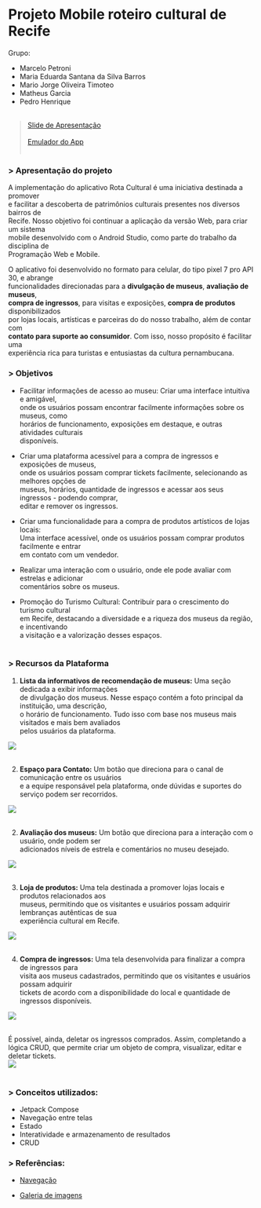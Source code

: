 # Projeto Mobile roteiro cultural de Recife

Grupo: 
- Marcelo Petroni
- Maria Eduarda Santana da Silva Barros
- Mario Jorge Oliveira Timoteo
- Matheus Garcia
- Pedro Henrique<br/><br/>

> [Slide de Apresentação](/arquivos/slide_apresentacao.mp4/)<br/><br/>
> [Emulador do App](/arquivos/video_emulador.mp4/)<br/><br/>

### > Apresentação do projeto

A implementação do aplicativo Rota Cultural é uma iniciativa destinada a promover<br/>
e facilitar a descoberta de patrimônios culturais presentes nos diversos bairros de<br/>
Recife. Nosso objetivo foi continuar a aplicação da versão Web, para criar um sistema<br/>
mobile desenvolvido com o Android Studio, como parte do trabalho da disciplina de<br/>
Programação Web e Mobile.

O aplicativo foi desenvolvido no formato para celular, do tipo pixel 7 pro API 30, e abrange<br/>
funcionalidades direcionadas para a **divulgação de museus**, **avaliação de museus**,<br/>
**compra de ingressos**, para visitas e exposições, **compra de produtos** disponibilizados<br/>
por lojas locais, artísticas e parceiras do do nosso trabalho, além de contar com<br/>
**contato para suporte ao consumidor**. Com isso, nosso propósito é facilitar uma<br/>
experiência rica para turistas e entusiastas da cultura pernambucana.

### > Objetivos

- Facilitar informações de acesso ao museu: Criar uma interface intuitiva e amigável,<br/>
onde os usuários possam encontrar facilmente informações sobre os museus, como<br/>
horários de funcionamento, exposições em destaque, e outras atividades culturais<br/>
disponíveis.

- Criar uma plataforma acessível para a compra de ingressos e exposições de museus,<br/>
onde os usuários possam comprar tickets facilmente, selecionando as melhores opções de<br/>
museus, horários, quantidade de ingressos e acessar aos seus ingressos - podendo comprar,<br/>
editar e remover os ingressos.

- Criar uma funcionalidade para a compra de produtos artísticos de lojas locais:<br/>
Uma interface acessível, onde os usuários possam comprar produtos facilmente e entrar<br/>
em contato com um vendedor.

- Realizar uma interação com o usuário, onde ele pode avaliar com estrelas e adicionar<br/>
comentários sobre os museus.

- Promoção do Turismo Cultural: Contribuir para o crescimento do turismo cultural<br/>
em Recife, destacando a diversidade e a riqueza dos museus da região, e incentivando<br/>
a visitação e a valorização desses espaços.<br/><br/>

### > Recursos da Plataforma

1. **Lista da informativos de recomendação de museus:** Uma seção dedicada a exibir informações<br/>
de divulgação dos museus. Nesse espaço contém a foto principal da instituição, uma descrição,<br/>
o horário de funcionamento. Tudo isso com base nos museus mais visitados e mais bem avaliados<br/>
pelos usuários da plataforma.

<img src="/arquivos/scroll_inicial.png/"><br/><br/>

2. **Espaço para Contato:** Um botão que direciona para o canal de comunicação entre os usuários<br/>
e a equipe responsável pela plataforma, onde dúvidas e suportes do serviço podem ser recorridos.<br/>

<img src="/arquivos/hiperlink_contato.png"/><br/><br/>

2. **Avaliação dos museus:** Um botão que direciona para a interação com o usuário, onde podem ser<br/>
adicionados níveis de estrela e comentários no museu desejado.<br/>

<img src="/arquivos/tela_avaliacao.png/"><br/><br/>

3. **Loja de produtos:** Uma tela destinada a promover lojas locais e produtos relacionados aos<br/>
museus, permitindo que os visitantes e usuários possam adquirir lembranças autênticas de sua<br/>
experiência cultural em Recife.<br/>

<img src="/arquivos/navegacao_loja.png/"><br/><br/>

4. **Compra de ingressos:** Uma tela desenvolvida para finalizar a compra de ingressos para<br/>
visita aos museus cadastrados, permitindo que os visitantes e usuários possam adquirir<br/>
tickets de acordo com a disponibilidade do local e quantidade de ingressos disponíveis.<br/>

<img src="/arquivos/navegacao_ingresso.png/"><br/><br/>

É possível, ainda, deletar os ingressos comprados. Assim, completando a lógica CRUD, que permite criar um objeto de compra, visualizar, editar e deletar tickets.<br/>
<img src="/arquivos/crud_ingresso.png/"><br/><br/>

### > Conceitos utilizados:
- Jetpack Compose
- Navegação entre telas
- Estado
- Interatividade e armazenamento de resultados
- CRUD

### > Referências:

- [Navegação](https://developer.android.com/codelabs/basic-android-kotlin-compose-practice-navigation?continue=https%3A%2F%2Fdeveloper.android.com%2Fcourses%2Fpathways%2Fandroid-basics-compose-unit-4-pathway-2%23codelab-https%3A%2F%2Fdeveloper.android.com%2Fcodelabs%2Fbasic-android-kotlin-compose-practice-navigation#5https://developer.android.com/codelabs/basic-android-kotlin-compose-practice-navigation?continue=https%3A%2F%2Fdeveloper.android.com%2Fcourses%2Fpathways%2Fandroid-basics-compose-unit-4-pathway-2%23codelab-https%3A%2F%2Fdeveloper.android.com%2Fcodelabs%2Fbasic-android-kotlin-compose-practice-navigation#5)

- [Galeria de imagens](https://developer.android.com/codelabs/basic-android-kotlin-compose-training-add-scrollable-list?continue=https%3A%2F%2Fdeveloper.android.com%2Fcourses%2Fpathways%2Fandroid-basics-compose-unit-3-pathway-2&hl=pt-br#0)

